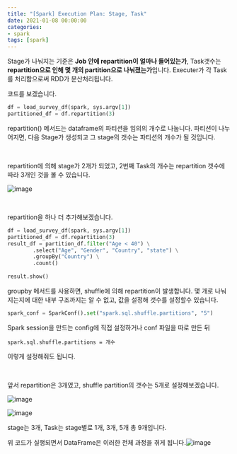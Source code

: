 ```yaml
---
title: "[Spark] Execution Plan: Stage, Task"
date: 2021-01-08 00:00:00
categories:
- spark
tags: [spark]
---
```




Stage가 나눠지는 기준은 **Job 안에 repartition이 얼마나 들어있는가**, Task갯수는 **repartition으로 인해 몇 개의 partition으로 나눠졌는가**입니다. Executer가 각 Task를 처리함으로써 RDD가 분산처리됩니다.

코드를 보겠습니다.

```python
df = load_survey_df(spark, sys.argv[1])
partitioned_df = df.repartition(3)
```

repartition() 메서드는 dataframe의 파티션을 임의의 개수로 나눕니다. 파티션이 나누어지면, 다음 Stage가 생성되고 그 stage의 갯수는 파티션의 개수가 될 것입니다.

<br/>

repartition에 의해 stage가 2개가 되었고, 2번째 Task의 개수는 repartition 갯수에 따라 3개인 것을 볼 수 있습니다.

![image](https://user-images.githubusercontent.com/52685258/103870303-dd5a3280-510e-11eb-9d40-a9707d35b6e6.png)

<br/>

repartition을 하나 더 추가해보겠습니다.

```python
df = load_survey_df(spark, sys.argv[1])
partitioned_df = df.repartition(3)
result_df = partition_df.filter("Age < 40") \
        .select("Age", "Gender", "Country", "state") \
        .groupBy("Country") \
        .count()
        
result.show()
```

groupby 메서드를 사용하면, shuffle에 의해 repartition이 발생합니다. 몇 개로 나눠지는지에 대한 내부 구조까지는 알 수 없고, 값을 설정해 갯수를 설정할수 있습니다.

```python
spark_conf = SparkConf().set("spark.sql.shuffle.partitions", "5")
```

Spark session을 만드는 config에 직접 설정하거나 conf 파일을 따로 만든 뒤

 `spark.sql.shuffle.partitions = 개수` 

이렇게 설정해줘도 됩니다. 

<br/>

앞서 repartition은 3개였고, shuffle partition의 갯수는 5개로 설정해보겠습니다.

![image](https://user-images.githubusercontent.com/52685258/103881386-b7885a00-511d-11eb-8967-cc7e6798e9aa.png)

![image](https://user-images.githubusercontent.com/52685258/103881423-c242ef00-511d-11eb-83b7-96763f02c660.png)

stage는 3개, Task는 stage별로 1개, 3개, 5개 총 9개입니다.

위 코드가 실행되면서 DataFrame은 이러한 전체 과정을 겪게 됩니다.![image](https://user-images.githubusercontent.com/52685258/103874914-1a292800-5115-11eb-8ac0-e2cd3f8f5b0e.png)

